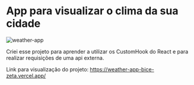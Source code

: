# App para visualizar o clima da sua cidade
![weather-app](https://user-images.githubusercontent.com/62625006/232857335-85ab32e6-5e93-4997-b627-9e803c7b73c3.png)

Criei esse projeto para aprender a utilizar os CustomHook do React e para realizar requisições de uma api externa.

Link para visualização do projeto: https://weather-app-bice-zeta.vercel.app/
